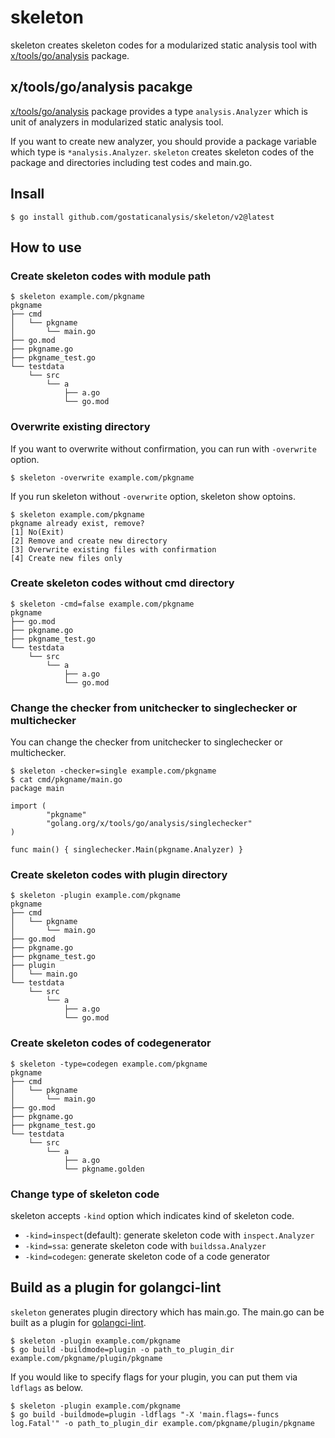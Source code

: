 # skeleton 

skeleton creates skeleton codes for a modularized static analysis tool with [x/tools/go/analysis](https://golang.org/x/tools/go/analysis) package.

## x/tools/go/analysis pacakge

[x/tools/go/analysis](https://golang.org/x/tools/go/analysis) package provides a type `analysis.Analyzer` which is unit of analyzers in modularized static analysis tool.

If you want to create new analyzer, you should provide a package variable which type is `*analysis.Analyzer`.
`skeleton` creates skeleton codes of the package and directories including test codes and main.go.

## Insall

```
$ go install github.com/gostaticanalysis/skeleton/v2@latest
```

## How to use

### Create skeleton codes with module path

```
$ skeleton example.com/pkgname
pkgname
├── cmd
│   └── pkgname
│       └── main.go
├── go.mod
├── pkgname.go
├── pkgname_test.go
└── testdata
    └── src
        └── a
            ├── a.go
            └── go.mod
```

### Overwrite existing directory

If you want to overwrite without confirmation, you can run with `-overwrite` option.

```
$ skeleton -overwrite example.com/pkgname
```

If you run skeleton without `-overwrite` option, skeleton show optoins.
```
$ skeleton example.com/pkgname
pkgname already exist, remove?
[1] No(Exit)
[2] Remove and create new directory
[3] Overwrite existing files with confirmation
[4] Create new files only
```

### Create skeleton codes without cmd directory

```
$ skeleton -cmd=false example.com/pkgname
pkgname
├── go.mod
├── pkgname.go
├── pkgname_test.go
└── testdata
    └── src
        └── a
            ├── a.go
            └── go.mod
```

### Change the checker from unitchecker to singlechecker or multichecker

You can change the checker from unitchecker to singlechecker or multichecker.

```
$ skeleton -checker=single example.com/pkgname
$ cat cmd/pkgname/main.go
package main

import (
		"pkgname"
		"golang.org/x/tools/go/analysis/singlechecker"
)

func main() { singlechecker.Main(pkgname.Analyzer) }
```

### Create skeleton codes with plugin directory

```
$ skeleton -plugin example.com/pkgname
pkgname
├── cmd
│   └── pkgname
│       └── main.go
├── go.mod
├── pkgname.go
├── pkgname_test.go
├── plugin
│   └── main.go
└── testdata
    └── src
        └── a
            ├── a.go
            └── go.mod
```

### Create skeleton codes of codegenerator

```
$ skeleton -type=codegen example.com/pkgname
pkgname
├── cmd
│   └── pkgname
│       └── main.go
├── go.mod
├── pkgname.go
├── pkgname_test.go
└── testdata
    └── src
        └── a
            ├── a.go
            └── pkgname.golden
```

### Change type of skeleton code

skeleton accepts `-kind` option which indicates kind of skeleton code.

* `-kind=inspect`(default): generate skeleton code with `inspect.Analyzer`
* `-kind=ssa`: generate skeleton code with `buildssa.Analyzer`
* `-kind=codegen`: generate skeleton code of a code generator

## Build as a plugin for golangci-lint

`skeleton` generates plugin directory which has main.go.
The main.go can be built as a plugin for [golangci-lint](https://golangci-lint.run/contributing/new-linters/#how-to-add-a-private-linter-to-golangci-lint).

```
$ skeleton -plugin example.com/pkgname
$ go build -buildmode=plugin -o path_to_plugin_dir example.com/pkgname/plugin/pkgname
```

If you would like to specify flags for your plugin, you can put them via `ldflags` as below.

```
$ skeleton -plugin example.com/pkgname
$ go build -buildmode=plugin -ldflags "-X 'main.flags=-funcs log.Fatal'" -o path_to_plugin_dir example.com/pkgname/plugin/pkgname
```
